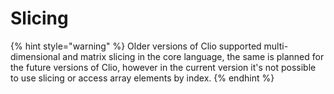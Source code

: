 # Slicing

{% hint style="warning" %}
Older versions of Clio supported multi-dimensional and matrix slicing in the core language, the same is planned for the future versions of Clio, however in the current version it's not possible to use slicing or access array elements by index.
{% endhint %}
